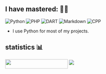 

## I have mastered: 👨‍💻	

![Python](https://img.shields.io/badge/-Html-%230075a8?logo=python&logoColor=white&style=flat-square) ![PHP](https://github.com/Scorpian-my/icon/blob/master/icons/html5/html5-original-wordmark.svg)
![DART](https://img.shields.io/badge/-dart-%23e9c241?logo=nim&logoColor=white&style=flat-square) ![Markdown](https://img.shields.io/badge/-Markdown-%23e9c241?logo=nim&logoColor=white&style=flat-square) ![CPP](https://img.shields.io/badge/-Cpp-%23e9c241?logo=nim&logoColor=white&style=flat-square)

* I use Python for most of my projects.

## statistics 📊
<img src="https://gpvc.arturio.dev/Scorpian-my" align="center" width=200 height=30  />
<img src="https://github-readme-stats.vercel.app/api?username=Scorpian-my&show_icons=true&count_private=true">
